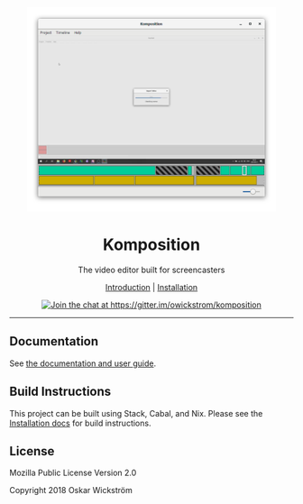 <div align="center">
<img src="docs/src/screenshot.png" alt="Screenshot of Komposition" width="442px" height="362px">
<h1>Komposition</h1>
</div>

<p align="center">The video editor built for screencasters</p>

<p align="center">
<a href="user-guide/introduction/">Introduction</a> |
<a href="user-guide/installation/">Installation</a>
</p>

<p align="center">
  <a href="https://gitter.im/owickstrom/komposition?utm_source=badge&utm_medium=badge&utm_campaign=pr-badge&utm_content=badge"><img src="https://badges.gitter.im/owickstrom/komposition.svg" alt="Join the chat at https://gitter.im/owickstrom/komposition"></a>
</p>

<hr>

## Documentation

See [the documentation and user guide](https://owickstrom.github.io/komposition/).

## Build Instructions

This project can be built using Stack, Cabal, and Nix. Please see the
[Installation docs](https://owickstrom.github.io/komposition/) for build
instructions.

## License

Mozilla Public License Version 2.0

Copyright 2018 Oskar Wickström
